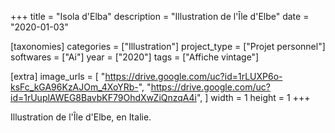 +++
title = "Isola d'Elba"
description = "Illustration de l'Île d'Elbe"
date = "2020-01-03"

[taxonomies]
categories = ["Illustration"]
project_type = ["Projet personnel"]
softwares = ["Ai"]
year = ["2020"]
tags = ["Affiche vintage"]

[extra]
image_urls = [
    "https://drive.google.com/uc?id=1rLUXP6o-ksFc_kGA96KzAJOm_4XoYRb-",
    "https://drive.google.com/uc?id=1rUuplAWEG8BavbKF79OhdXwZiQnzqA4i",
]
width = 1
height = 1
+++

Illustration de l'Île d'Elbe, en Italie.